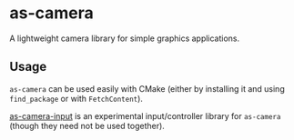 # as-camera

A lightweight camera library for simple graphics applications.

## Usage

`as-camera` can be used easily with CMake (either by installing it and using `find_package` or with `FetchContent`).

[as-camera-input](https://github.com/pr0g/as-camera-input) is an experimental input/controller library for `as-camera` (though they need not be used together).
